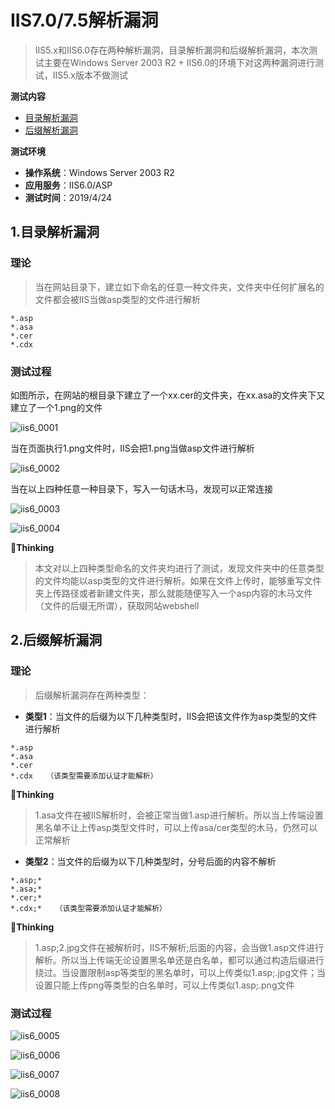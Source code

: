 # IIS7.0/7.5解析漏洞

> IIS5.x和IIS6.0存在两种解析漏洞，目录解析漏洞和后缀解析漏洞，本次测试主要在Windows Server 2003 R2 + IIS6.0的环境下对这两种漏洞进行测试，IIS5.x版本不做测试

**测试内容**

- [目录解析漏洞](#1目录解析漏洞)
- [后缀解析漏洞](#2后缀解析漏洞)

**测试环境**

- **操作系统**：Windows Server 2003 R2
- **应用服务**：IIS6.0/ASP
- **测试时间**：2019/4/24

## 1.目录解析漏洞

### 理论

> 当在网站目录下，建立如下命名的任意一种文件夹，文件夹中任何扩展名的文件都会被IIS当做asp类型的文件进行解析

```
*.asp
*.asa
*.cer
*.cdx
```

### 测试过程

如图所示，在网站的根目录下建立了一个xx.cer的文件夹，在xx.asa的文件夹下又建立了一个1.png的文件

![iis6_0001](https://github.com/GHlyanin/File-parsing-vulnerability/blob/master/IIS/IIS_5.x_6.0/image/iis6_0001.PNG)

当在页面执行1.png文件时，IIS会把1.png当做asp文件进行解析

![iis6_0002](https://github.com/GHlyanin/File-parsing-vulnerability/blob/master/IIS/IIS_5.x_6.0/image/iis6_0002.PNG)

当在以上四种任意一种目录下，写入一句话木马，发现可以正常连接

![iis6_0003](https://github.com/GHlyanin/File-parsing-vulnerability/blob/master/IIS/IIS_5.x_6.0/image/iis6_0003.PNG)

![iis6_0004](https://github.com/GHlyanin/File-parsing-vulnerability/blob/master/IIS/IIS_5.x_6.0/image/iis6_0004.PNG)

:pencil:**Thinking**

> 本文对以上四种类型命名的文件夹均进行了测试，发现文件夹中的任意类型的文件均能以asp类型的文件进行解析。如果在文件上传时，能够重写文件夹上传路径或者新建文件夹，那么就能随便写入一个asp内容的木马文件（文件的后缀无所谓），获取网站webshell

## 2.后缀解析漏洞

### 理论

> 后缀解析漏洞存在两种类型：

- **类型1**：当文件的后缀为以下几种类型时，IIS会把该文件作为asp类型的文件进行解析

```
*.asp
*.asa
*.cer
*.cdx   （该类型需要添加认证才能解析）
```

:pencil:**Thinking**

> 1.asa文件在被IIS解析时，会被正常当做1.asp进行解析。所以当上传端设置黑名单不让上传asp类型文件时，可以上传asa/cer类型的木马，仍然可以正常解析

- **类型2**：当文件的后缀为以下几种类型时，分号后面的内容不解析

```
*.asp;*
*.asa;*
*.cer;*
*.cdx;*   （该类型需要添加认证才能解析）
```

:pencil:**Thinking**

> 1.asp;2.jpg文件在被解析时，IIS不解析;后面的内容，会当做1.asp文件进行解析。所以当上传端无论设置黑名单还是白名单，都可以通过构造后缀进行绕过。当设置限制asp等类型的黑名单时，可以上传类似1.asp;.jpg文件；当设置只能上传png等类型的白名单时，可以上传类似1.asp;.png文件

### 测试过程

![iis6_0005](https://github.com/GHlyanin/File-parsing-vulnerability/blob/master/IIS/IIS_5.x_6.0/image/iis6_0005.PNG)

![iis6_0006](https://github.com/GHlyanin/File-parsing-vulnerability/blob/master/IIS/IIS_5.x_6.0/image/iis6_0006.PNG)

![iis6_0007](https://github.com/GHlyanin/File-parsing-vulnerability/blob/master/IIS/IIS_5.x_6.0/image/iis6_0007.PNG)

![iis6_0008](https://github.com/GHlyanin/File-parsing-vulnerability/blob/master/IIS/IIS_5.x_6.0/image/iis6_0008.PNG)





















